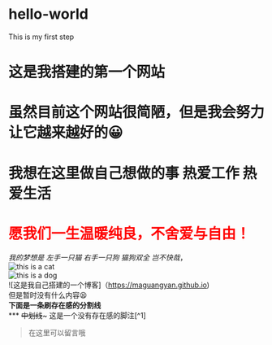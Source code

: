 # hello-world
This is my first step
# 这是我搭建的第一个网站
# 虽然目前这个网站很简陋，但是我会努力让它越来越好的😀
# 我想在这里做自己想做的事 热爱工作 热爱生活 
# <label style="color:red">愿我们一生温暖纯良，不舍爱与自由！</label>
*我的梦想是  左手一只猫 右手一只狗 猫狗双全 岂不快哉*，<br>
    ![this is a cat](https://timgsa.baidu.com/timg?image&quality=80&size=b9999_10000&sec=1570696981797&di=7d406c97cb0bcd3fa5e7d5ca1db40e52&imgtype=0&src=http%3A%2F%2Fimg.smzy.com%2Fimges%2F2017%2F0815%2F20170815020306680.jpg)<br>
    ![this is a dog](https://timgsa.baidu.com/timg?image&quality=80&size=b9999_10000&sec=1570711580898&di=712c1b73ce5a425e39c95e08f04868d5&imgtype=0&src=http%3A%2F%2Fimg3.duitang.com%2Fuploads%2Fitem%2F201602%2F06%2F20160206222832_rWZuQ.thumb.700_0.jpeg)<br>![这是我自己搭建的一个博客]（https://maguangyan.github.io)<br>但是暂时没有什么内容😫<br>
    **下面是一条刷存在感的分割线**<br>
    ***
    ~~中划线~~~
    这是一个没有存在感的脚注[^1]<br>
>在这里可以留言哦
    
    
    
    

